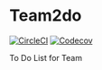 # Team2do

[![CircleCI](https://circleci.com/gh/team2do/server.svg?style=svg)](https://circleci.com/gh/team2do/server) [![Codecov](https://codecov.io/gh/team2do/server/branch/master/graph/badge.svg)](https://codecov.io/gh/team2do/server)

To Do List for Team
